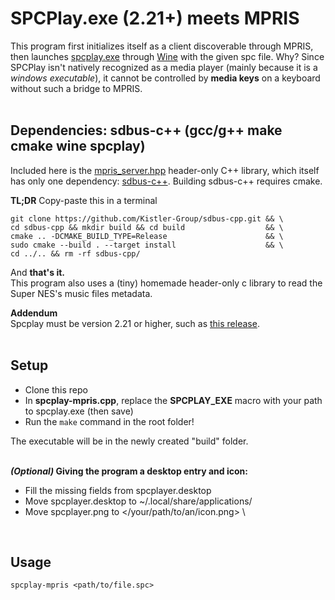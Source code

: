# SPCPlay.exe (2.21+) meets MPRIS

This program first initializes itself as a client discoverable through MPRIS, then launches [spcplay.exe](https://github.com/dgrfactory/spcplay) through [Wine](https://www.winehq.org/) with the given spc file. Why? Since SPCPlay isn't natively recognized as a media player (mainly because it is a *windows executable*), it cannot be controlled by **media keys** on a keyboard without such a bridge to MPRIS. \
<br>

## Dependencies: sdbus-c++ (gcc/g++ make cmake wine spcplay)

Included here is the [mpris_server.hpp](https://github.com/chrg127/mpris-server) header-only C++ library, which itself has only one
dependency: [sdbus-c++](https://github.com/Kistler-Group/sdbus-cpp). Building sdbus-c++ requires cmake.

**TL;DR** Copy-paste this in a terminal
```
git clone https://github.com/Kistler-Group/sdbus-cpp.git && \
cd sdbus-cpp && mkdir build && cd build                  && \
cmake .. -DCMAKE_BUILD_TYPE=Release                      && \
sudo cmake --build . --target install                    && \
cd ../.. && rm -rf sdbus-cpp/
```

And **that's it.** \
This program also uses a (tiny) homemade header-only c library to read the Super NES's music files metadata.

**Addendum** \
Spcplay must be version 2.21 or higher, such as [this release](https://github.com/dgrfactory/spcplay/releases/tag/2.21.0.8765b). \
<br>

## Setup

 - Clone this repo
 - In **spcplay-mpris.cpp**, replace the **SPCPLAY_EXE** macro with your path to spcplay.exe (then save)
 - Run the ```make``` command in the root folder!

The executable will be in the newly created "build" folder. \
<br>

***(Optional)* Giving the program a desktop entry and icon:**
 - Fill the missing fields from spcplayer.desktop
 - Move spcplayer.desktop to ~/.local/share/applications/
 - Move spcplayer.png to </your/path/to/an/icon.png> \
<br>

## Usage

```
spcplay-mpris <path/to/file.spc>
```